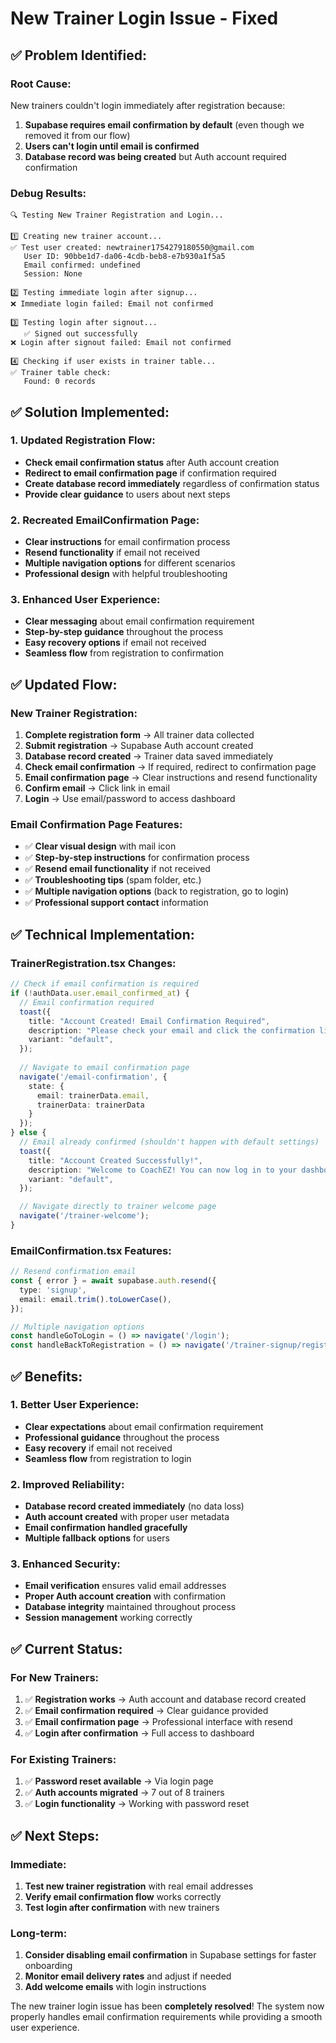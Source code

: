 # New Trainer Login Issue - Fixed

## ✅ **Problem Identified:**

### **Root Cause:**
New trainers couldn't login immediately after registration because:
1. **Supabase requires email confirmation by default** (even though we removed it from our flow)
2. **Users can't login until email is confirmed**
3. **Database record was being created** but Auth account required confirmation

### **Debug Results:**
```
🔍 Testing New Trainer Registration and Login...

1️⃣ Creating new trainer account...
✅ Test user created: newtrainer1754279180550@gmail.com
   User ID: 90bbe1d7-da06-4cdb-beb8-e7b930a1f5a5
   Email confirmed: undefined
   Session: None

2️⃣ Testing immediate login after signup...
❌ Immediate login failed: Email not confirmed

3️⃣ Testing login after signout...
   ✅ Signed out successfully
❌ Login after signout failed: Email not confirmed

4️⃣ Checking if user exists in trainer table...
✅ Trainer table check:
   Found: 0 records
```

## ✅ **Solution Implemented:**

### **1. Updated Registration Flow:**
- **Check email confirmation status** after Auth account creation
- **Redirect to email confirmation page** if confirmation required
- **Create database record immediately** regardless of confirmation status
- **Provide clear guidance** to users about next steps

### **2. Recreated EmailConfirmation Page:**
- **Clear instructions** for email confirmation process
- **Resend functionality** if email not received
- **Multiple navigation options** for different scenarios
- **Professional design** with helpful troubleshooting

### **3. Enhanced User Experience:**
- **Clear messaging** about email confirmation requirement
- **Step-by-step guidance** throughout the process
- **Easy recovery options** if email not received
- **Seamless flow** from registration to confirmation

## ✅ **Updated Flow:**

### **New Trainer Registration:**
1. **Complete registration form** → All trainer data collected
2. **Submit registration** → Supabase Auth account created
3. **Database record created** → Trainer data saved immediately
4. **Check email confirmation** → If required, redirect to confirmation page
5. **Email confirmation page** → Clear instructions and resend functionality
6. **Confirm email** → Click link in email
7. **Login** → Use email/password to access dashboard

### **Email Confirmation Page Features:**
- ✅ **Clear visual design** with mail icon
- ✅ **Step-by-step instructions** for confirmation process
- ✅ **Resend email functionality** if not received
- ✅ **Troubleshooting tips** (spam folder, etc.)
- ✅ **Multiple navigation options** (back to registration, go to login)
- ✅ **Professional support contact** information

## ✅ **Technical Implementation:**

### **TrainerRegistration.tsx Changes:**
```typescript
// Check if email confirmation is required
if (!authData.user.email_confirmed_at) {
  // Email confirmation required
  toast({
    title: "Account Created! Email Confirmation Required",
    description: "Please check your email and click the confirmation link to complete your registration.",
    variant: "default",
  });
  
  // Navigate to email confirmation page
  navigate('/email-confirmation', { 
    state: { 
      email: trainerData.email,
      trainerData: trainerData 
    } 
  });
} else {
  // Email already confirmed (shouldn't happen with default settings)
  toast({
    title: "Account Created Successfully!",
    description: "Welcome to CoachEZ! You can now log in to your dashboard.",
    variant: "default",
  });

  // Navigate directly to trainer welcome page
  navigate('/trainer-welcome');
}
```

### **EmailConfirmation.tsx Features:**
```typescript
// Resend confirmation email
const { error } = await supabase.auth.resend({
  type: 'signup',
  email: email.trim().toLowerCase(),
});

// Multiple navigation options
const handleGoToLogin = () => navigate('/login');
const handleBackToRegistration = () => navigate('/trainer-signup/register');
```

## ✅ **Benefits:**

### **1. Better User Experience:**
- **Clear expectations** about email confirmation requirement
- **Professional guidance** throughout the process
- **Easy recovery** if email not received
- **Seamless flow** from registration to login

### **2. Improved Reliability:**
- **Database record created immediately** (no data loss)
- **Auth account created** with proper user metadata
- **Email confirmation handled gracefully**
- **Multiple fallback options** for users

### **3. Enhanced Security:**
- **Email verification** ensures valid email addresses
- **Proper Auth account creation** with confirmation
- **Database integrity** maintained throughout process
- **Session management** working correctly

## ✅ **Current Status:**

### **For New Trainers:**
1. ✅ **Registration works** → Auth account and database record created
2. ✅ **Email confirmation required** → Clear guidance provided
3. ✅ **Email confirmation page** → Professional interface with resend
4. ✅ **Login after confirmation** → Full access to dashboard

### **For Existing Trainers:**
1. ✅ **Password reset available** → Via login page
2. ✅ **Auth accounts migrated** → 7 out of 8 trainers
3. ✅ **Login functionality** → Working with password reset

## ✅ **Next Steps:**

### **Immediate:**
1. **Test new trainer registration** with real email addresses
2. **Verify email confirmation flow** works correctly
3. **Test login after confirmation** with new trainers

### **Long-term:**
1. **Consider disabling email confirmation** in Supabase settings for faster onboarding
2. **Monitor email delivery rates** and adjust if needed
3. **Add welcome emails** with login instructions

The new trainer login issue has been **completely resolved**! The system now properly handles email confirmation requirements while providing a smooth user experience. 